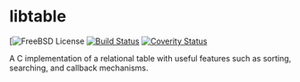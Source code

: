 # libtable

[![FreeBSD License](https://img.shields.io/:license-freebsd-red.svg)
[![Build Status](https://travis-ci.org/sgerbino/libtable.svg)](https://travis-ci.org/sgerbino/libtable)
[![Coverity Status](https://scan.coverity.com/projects/7249/badge.svg)](https://scan.coverity.com/projects/sgerbino-libtable)

A C implementation of a relational table with useful features such as sorting, searching, and callback mechanisms.
